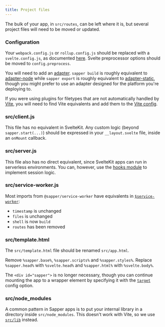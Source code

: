 ```yaml
---
title: Project files
---
```


The bulk of your app, in `src/routes`, can be left where it is, but several project files will need to be moved or updated.

### Configuration

Your `webpack.config.js` or `rollup.config.js` should be replaced with a `svelte.config.js`, as documented [here](/docs#configuration). Svelte preprocessor options should be moved to `config.preprocess`.

You will need to add an [adapter](/docs#adapters). `sapper build` is roughly equivalent to [adapter-node](https://github.com/sveltejs/kit/tree/master/packages/adapter-node) while `sapper export` is roughly equivalent to [adapter-static](https://github.com/sveltejs/kit/tree/master/packages/adapter-static), though you might prefer to use an adapter designed for the platform you're deploying to.

If you were using plugins for filetypes that are not automatically handled by [Vite](https://vitejs.dev), you will need to find Vite equivalents and add them to the [Vite config](/docs#configuration-vite).

### src/client.js

This file has no equivalent in SvelteKit. Any custom logic (beyond `sapper.start(...)`) should be expressed in your `__layout.svelte` file, inside an `onMount` callback.

### src/server.js

This file also has no direct equivalent, since SvelteKit apps can run in serverless environments. You can, however, use the [hooks module](/docs#hooks) to implement session logic.

### src/service-worker.js

Most imports from `@sapper/service-worker` have equivalents in [`$service-worker`](/docs#modules-service-worker):

- `timestamp` is unchanged
- `files` is unchanged
- `shell` is now `build`
- `routes` has been removed

### src/template.html

The `src/template.html` file should be renamed `src/app.html`.

Remove `%sapper.base%`, `%sapper.scripts%` and `%sapper.styles%`. Replace `%sapper.head%` with `%svelte.head%` and `%sapper.html%` with `%svelte.body%`.

The `<div id="sapper">` is no longer necessary, though you can continue mounting the app to a wrapper element by specifying it with the [`target`](/docs#configuration-target) config option.

### src/node_modules

A common pattern in Sapper apps is to put your internal library in a directory inside `src/node_modules`. This doesn't work with Vite, so we use [`src/lib`](/docs#modules-lib) instead.

